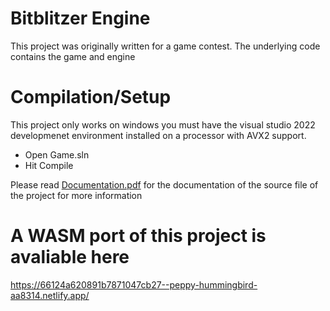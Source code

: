 # Bitblitzer Engine

This project was originally written for a game contest. The underlying code contains the game and engine


# Compilation/Setup

This project only works on windows you must have the visual studio 2022 developmenet environment installed on
a processor with AVX2 support. 

- Open Game.sln
- Hit Compile 

Please read [Documentation.pdf](/Documentation.pdf) for the documentation of the source file of the project for more information


# A WASM port of this project is avaliable here

https://66124a620891b7871047cb27--peppy-hummingbird-aa8314.netlify.app/
